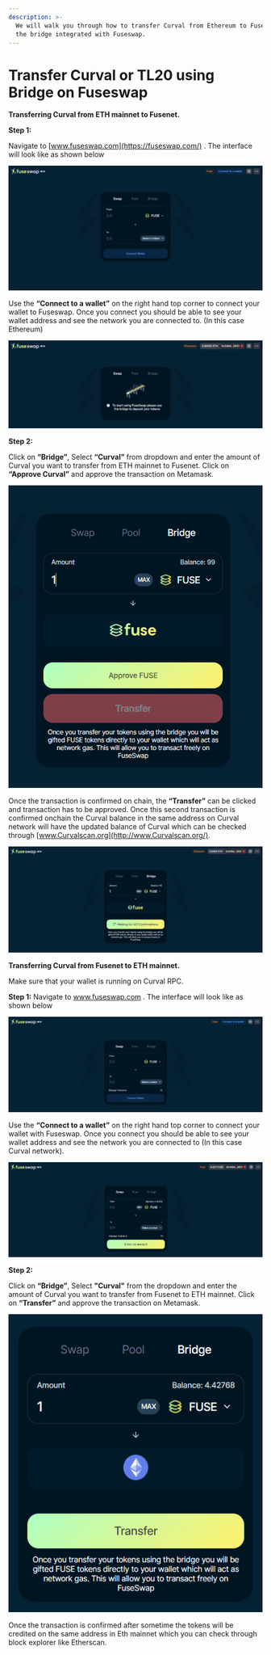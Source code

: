 ```yaml
---
description: >-
  We will walk you through how to transfer Curval from Ethereum to Fusenet using
  the bridge integrated with Fuseswap.
---
```


# Transfer Curval or TL20 using Bridge on Fuseswap

**Transferring Curval from ETH mainnet to Fusenet.**

**Step 1:**

Navigate to [www.fuseswap.com](https://fuseswap.com/) . The interface will look like as shown below

![](../../.gitbook/assets/0%20%286%29.png)

Use the **“Connect to a wallet”** on the right hand top corner to connect your wallet to Fuseswap. Once you connect you should be able to see your wallet address and see the network you are connected to. \(In this case Ethereum\)

![](../../.gitbook/assets/1%20%289%29.png)

**Step 2:**

Click on **“Bridge”**, Select **“Curval”** from dropdown and enter the amount of Curval you want to transfer from ETH mainnet to Fusenet. Click on **“Approve Curval”** and approve the transaction on Metamask.

![](../../.gitbook/assets/2%20%289%29.png)

Once the transaction is confirmed on chain, the **“Transfer”** can be clicked and transaction has to be approved. Once this second transaction is confirmed onchain the Curval balance in the same address on Curval network will have the updated balance of Curval which can be checked through [www.Curvalscan.org](http://www.Curvalscan.org/).

![](../../.gitbook/assets/3%20%288%29.png)

**Transferring Curval from Fusenet to ETH mainnet.**

Make sure that your wallet is running on Curval RPC.

**Step 1:** Navigate to www.fuseswap.com . The interface will look like as shown below

![](../../.gitbook/assets/4%20%289%29.png)

Use the **“Connect to a wallet”** on the right hand top corner to connect your wallet with Fuseswap. Once you connect you should be able to see your wallet address and see the network you are connected to \(In this case Curval network\).

![](../../.gitbook/assets/5%20%286%29.png)

**Step 2:**

Click on **“Bridge”**, Select **"Curval"** from the dropdown and enter the amount of Curval you want to transfer from Fusenet to ETH mainnet. Click on **“Transfer”** and approve the transaction on Metamask.

![](../../.gitbook/assets/6%20%287%29.png)

Once the transaction is confirmed after sometime the tokens will be credited on the same address in Eth mainnet which you can check through block explorer like Etherscan.
